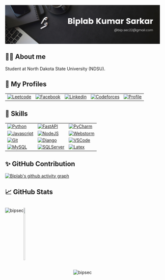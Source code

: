 <img  align="center" src="https://github.com/bipsec/bipsec/blob/main/biplab_banner_1.png" style="max-width: 100%;" data-target="animated-image.originalImage">

## :man_office_worker: About me

Student at North Dakota State University (NDSU).

<!--
## 🧠 Interest
I'm currently exploring different Machine Learning Approaches to different domains to sharpen my skills such as: RAG, MoE, LLM finetuning and stay up-to-date with the latest technologies.
-->

## :ghost: My Profiles

|  |  |  |   |   |
| --- | --- | --- | --- | --- |
|[![Leetcode](https://img.shields.io/badge/Leetcode-informational?style=for-the-badge&logo=leetcode&logoColor=007ACC&labelColor=17202A&color=1abc9c)](https://leetcode.com/bipsec/) |[![Facebook](https://img.shields.io/badge/Facebook-informational?style=for-the-badge&logo=facebook&logoColor=007ACC&labelColor=17202A&color=1abc9c)](https://fb.com/bip.sec22/) |[![Linkedin](https://img.shields.io/badge/LinkedIn-informational?style=for-the-badge&logo=linkedin&logoColor=007ACC&labelColor=17202A&color=1abc9c)](https://linkedin.com/in/biplab-kumar-sarkar/) |[![Codeforces](https://img.shields.io/badge/Codeforces-informational?style=for-the-badge&logo=codeforces&logoColor=007ACC&labelColor=17202A&color=1abc9c)](https://codeforces.com/profile/bip22)|[![Profile](https://img.shields.io/badge/Profile-informational?style=for-the-badge&logo=profile&logoColor=007ACC&labelColor=17202A&color=1abc9c)](https://bipsec.github.io/)|


## :fork_and_knife: Skills

|  |  |  |
| --- | --- | --- |
| [![Python](https://img.shields.io/badge/Language-Python-informational?style=for-the-badge&logo=python&labelColor=17202A&color=1abc9c)](https://www.python.org/) | [![FastAPI](https://img.shields.io/badge/Framework-FastAPI-informational?style=for-the-badge&logo=fastapi&labelColor=17202A&color=1abc9c)](https://fastapi.tiangolo.com/) | [![PyCharm](https://img.shields.io/badge/Editor-PyCharm-informational?style=for-the-badge&logo=PyCharm&labelColor=17202A&color=1abc9c)](https://www.jetbrains.com/pycharm/)|
| [![Javascript](https://img.shields.io/badge/Language-Javascript-informational?style=for-the-badge&logo=Javascript&labelColor=17202A&color=1abc9c)](https://developer.mozilla.org/en-US/docs/Web/JavaScript) | [![NodeJS](https://img.shields.io/badge/Framework-NodeJS-informational?style=for-the-badge&logo=nodedotjs&labelColor=17202A&color=1abc9c)](https://nodejs.org/en) | [![Webstorm](https://img.shields.io/badge/Editor-Webstorm-informational?style=for-the-badge&logo=webstorm&labelColor=17202A&color=1abc9c)](https://www.jetbrains.com/webstorm/) |
| [![Git](https://img.shields.io/badge/Tools-Git-informational?style=for-the-badge&logo=git&labelColor=17202A&color=1abc9c)](https://git-scm.com/) | [![Django](https://img.shields.io/badge/Framework-Django-informational?style=for-the-badge&logo=django&labelColor=17202A&color=1abc9c)](https://www.djangoproject.com/start/) | [![VSCode](https://img.shields.io/badge/Editor-Visual_Studio_Code-informational?style=for-the-badge&logo=visual-studio-code&logoColor=007ACC&labelColor=17202A&color=1abc9c)](https://code.visualstudio.com/) || [![PostGIS](https://img.shields.io/badge/DB-PostGIS-informational?style=for-the-badge&logo=postgresql&labelColor=17202A&color=1abc9c)](https://postgis.net/) | [![Bash](https://img.shields.io/badge/Shell-Bash-informational?style=for-the-badge&logo=GNU-Bash&labelColor=17202A&color=1abc9c)](https://devhints.io/bash) | [![Docker](https://img.shields.io/badge/Tools-Docker-informational?style=for-the-badge&logo=Docker&labelColor=17202A&color=1abc9c)](https://www.docker.com/) |
| [![MySQL](https://img.shields.io/badge/DB-MySQL-informational?style=for-the-badge&logo=mysql&labelColor=17202A&color=1abc9c)](https://www.mysql.com/) | [![SQLServer](https://img.shields.io/badge/DB-SQL_Server-informational?style=for-the-badge&logo=microsoftsqlserver&labelColor=17202A&color=1abc9c)](https://www.microsoft.com/en-us/sql-server/sql-server-downloads) | [![Latex](https://img.shields.io/badge/Latex-★★☆-lightgrey?labelColor=008080&logo=LaTeX&style=for-the-badge&logoColor=white)](https://www.latex-project.org/) |

<!--
## 🌟 Projects
 - Bangla Dictionary PyPI Module: It's a PyPI module that can serve as a dictionary with some new features.
 - Online Bangla Dictionary - Created one Bangla Dictionary from scratch and currently it's on production level development and will be public soon.
 - Reputation Management System: Us medical reviews analysis and predicting appropriate service for users as well as doctors and nurses. Technologies used: [Python, Django, Machine Learning].
 - Word Sense Disambiguation: Detecting the appropriate and actual sense of a word in a context. Technologies used: [Natural Language Processing, Machine Learning].
 - Web Scraping Cron: Scraping data from various sources and performing ETL operation via a scheduled task. Technologies used: [Python, Django, Selenium, Scrapy, PostgreSQL].
 - Blog App: It's a blog app where users can post as well as update the user details with pictures. Technologies: [Python, Django, SQLite]
 - Karukuthi E-commerce App: An e-commerce app where users can buy products, add to carts, place an order, and insert shipping address. Technologies: [ReactJS, NextJS, MongoDB]


## 🌟 Machine Learning Projects
 - ASR for Regional Dialects
 - Speech Analysis
 - RAG Implementation
 - IPA Transcription
 - Data Analysis for different dataset available in Kaggle

## :computer: OS

![Linux](https://img.shields.io/badge/-Linux-FCC624?logo=Linux&style=for-the-badge&logoColor=black)
![Windows](https://img.shields.io/badge/-Windows-00A4EF?logo=Windows&style=for-the-badge&logoColor=white)
-->
## ✨ GitHub Contribution

[![Biplab's github activity graph](https://github-readme-activity-graph.vercel.app/graph?username=bipsec&theme=github-compact&days=30)](https://github.com/bipsec/github-readme-activity-graph)


## 📈 GitHub Stats
<div style="display: flex; flex-direction: row;">

<p><img align="left" src="https://github-readme-stats.vercel.app/api/top-langs?username=bipsec&show_icons=true&locale=en&layout=compact&theme=transparent" alt="bipsec" /></p>

  <p><img width="48%" height="170" src="https://github-readme-stats-sigma-five.vercel.app/api?username=bipsec&show_icons=true&include_all_commits=true&count_private=true&title_color=ffffff&text_color=ffffff&icon_color=3498DB&bg_color=2c3e50" /> </p>
  <span>&nbsp;</span>

</div>

</div>

<p align="center">
  <img src="https://komarev.com/ghpvc/?username=bipsec&color=1abc9c&label=PROFILE+VIEWS&style=flat" alt="bipsec" />
</p>

